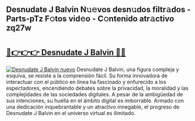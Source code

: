 ## Desnudate J Balvin N𝚞𝚎vos desn𝚞dos filtr𝚊dos - Parts-pTz F𝚘tos vid𝚎o - C𝚘ntenido atr𝚊ctivo zq27w

# <h2><a href="http://mbay2r.tromn.icu/?c=Desnudate+J+Balvin">🔗👉👉👉 Desnudate J Balvin 🔗🔗</a></h2>

[![Desnudate J Balvin nuevo](https://i.imgur.com/pEAQMta.gif)](http://mbay2r.tromn.icu/?c=Desnudate+J+Balvin)
Desnudate J Balvin, una figura compleja y esquiva, se resiste a la comprensión fácil. Su forma innovadora de interactuar con el público en línea ha fascinado y enfurecido a los espectadores, encendiendo debates sobre la privacidad, la moralidad y las complejidades de las sociedades digitales. A pesar de la ambigüedad de sus intenciones, su huella en el ámbito digital es imborrable. Armado con una dedicación inquebrantable y un atractivo innegable, el progreso de Desnudate J Balvin en el universo virtual es ilimitado.
